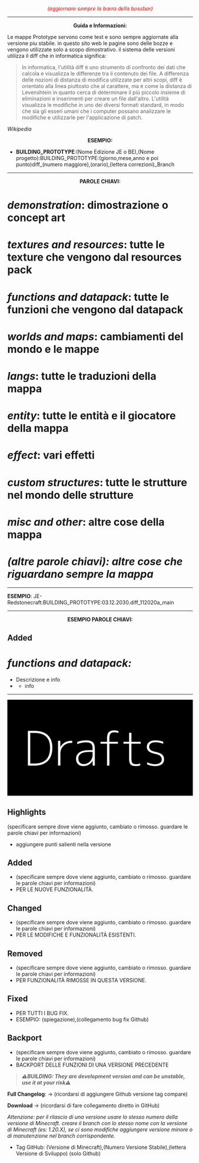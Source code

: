 _<font color="red"><center>(aggiornare sempre la barra della bossbar)</center>_</font>

------------

**<center>Guida e Informazioni:</center>**

Le mappe Prototype servono come test e sono sempre aggiornate alla versione piu stabile. in questo sito web le pagine sono delle bozze e vengono utilizzate solo a scopo dimostrativo. il sistema delle versioni utilizza il diff che in informatica significa:

> In informatica, l'utilità diff è uno strumento di confronto dei dati che calcola e visualizza le differenze tra il contenuto dei file. A differenza delle nozioni di distanza di modifica utilizzate per altri scopi, diff è orientato alla linea piuttosto che al carattere, ma è come la distanza di Levenshtein in quanto cerca di determinare il più piccolo insieme di eliminazioni e inserimenti per creare un file dall'altro. L'utilità visualizza le modifiche in uno dei diversi formati standard, in modo che sia gli esseri umani che i computer possano analizzare le modifiche e utilizzarle per l'applicazione di patch. 

*Wikipedia*


**<center>ESEMPIO:</center>**

- **BUILDING_PROTOTYPE**:(Nome Edizione JE o BE),(Nome progetto):BUILDING_PROTOTYPE:(giorno,mese,anno e poi punto)diff_(numero maggiore),(orario),(lettera correzioni)_Branch


---------

**<center>PAROLE CHIAVI:</center>**

# _demonstration_: dimostrazione o concept art

# _textures and resources_: tutte le texture che vengono dal resources pack

# _functions and datapack_: tutte le funzioni che vengono dal datapack

# _worlds and maps_: cambiamenti del mondo e le mappe

# _langs_: tutte le traduzioni della mappa

# _entity_: tutte le entità e il giocatore della mappa

# _effect_: vari effetti

# _custom structures_: tutte le strutture nel mondo delle strutture

# _misc and other_: altre cose della mappa

# _**(altre parole chiavi): altre cose che riguardano sempre la mappa**_

----------

**ESEMPIO**: JE-Redstonecraft:BUILDING_PROTOTYPE:03.12.2030.diff_112020a_main

-----------

**<center>ESEMPIO PAROLE CHIAVI:</center>**

## Added

# _functions and datapack:_

- Descrizione e info
- - info

-----------

**![Mettere Immagine Versione dentro la cartella](images/drafts/draft.png)**


## Highlights

(specificare sempre dove viene aggiunto, cambiato o rimosso. guardare le parole chiavi per informazioni)
- aggiungere punti salienti nella versione


## Added

- (specificare sempre dove viene aggiunto, cambiato o rimosso. guardare le parole chiavi per informazioni)
- PER LE NUOVE FUNZIONALITÀ.


## Changed


- (specificare sempre dove viene aggiunto, cambiato o rimosso. guardare le parole chiavi per informazioni)
- PER LE MODIFICHE E FUNZIONALITÀ ESISTENTI.


## Removed


- (specificare sempre dove viene aggiunto, cambiato o rimosso. guardare le parole chiavi per informazioni)
- PER FUNZIONALITÀ RIMOSSE IN QUESTA VERSIONE.


## Fixed


- PER TUTTI I BUG FIX.
- ESEMPIO: (spiegazione),(collegamento bug fix Github)


## Backport


- (specificare sempre dove viene aggiunto, cambiato o rimosso. guardare le parole chiavi per informazioni)
- BACKPORT DELLE FUNZIONI DI UNA VERSIONE PRECEDENTE


> _**⚠️BUILDING: They are development version and can be unstable, use it at your risk⚠️**_

**Full Changelog**: -> (ricordarsi di aggiungere Github versione tag compare)

**Download** -> (ricordarsi di fare collegamento diretto in GitHub)

_Attenzione: per il rilascio di una versione usare lo stesso numero della versione di Minecraft. creare il branch con lo stesso nome con la versione di Minecraft (es: 1.20.X), se ci sono modifiche aggiungere versione minore o di manutenzione nel branch corrispondente._

- Tag GitHub: (Versione di Minecraft),(Numero Versione Stabile),(lettera Versione di Sviluppo) (solo Github)